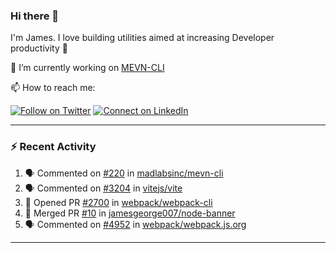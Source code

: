 ### Hi there 👋

I'm James. I love building utilities aimed at increasing Developer productivity :raised_hands: 

🔭 I’m currently working on [MEVN-CLI](https://github.com/madlabsinc/mevn-cli)

📫 How to reach me:

[![Follow on Twitter](https://img.shields.io/badge/--twitter?label=Twitter&logo=Twitter&style=social)](https://twitter.com/james_madhacks) [![Connect on LinkedIn](https://img.shields.io/badge/--linkedin?label=LinkedIn&logo=LinkedIn&style=social)](https://www.linkedin.com/in/jamesgeorge007)

---

### :zap: Recent Activity

<!--START_SECTION:activity-->
1. 🗣 Commented on [#220](https://github.com/madlabsinc/mevn-cli/issues/220) in [madlabsinc/mevn-cli](https://github.com/madlabsinc/mevn-cli)
2. 🗣 Commented on [#3204](https://github.com/vitejs/vite/issues/3204) in [vitejs/vite](https://github.com/vitejs/vite)
3. 💪 Opened PR [#2700](https://github.com/webpack/webpack-cli/pull/2700) in [webpack/webpack-cli](https://github.com/webpack/webpack-cli)
4. 🎉 Merged PR [#10](https://github.com/jamesgeorge007/node-banner/pull/10) in [jamesgeorge007/node-banner](https://github.com/jamesgeorge007/node-banner)
5. 🗣 Commented on [#4952](https://github.com/webpack/webpack.js.org/issues/4952) in [webpack/webpack.js.org](https://github.com/webpack/webpack.js.org)
<!--END_SECTION:activity-->

---

<!--
**jamesgeorge007/jamesgeorge007** is a ✨ _special_ ✨ repository because its `README.md` (this file) appears on your GitHub profile.

Here are some ideas to get you started:

- 🌱 I’m currently learning ...
- 👯 I’m looking to collaborate on ...
- 🤔 I’m looking for help with ...
- 💬 Ask me about ...
- 😄 Pronouns: ...
- ⚡ Fun fact: ...
-->
